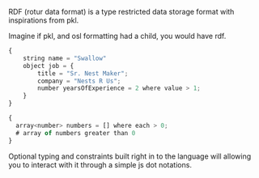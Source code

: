 RDF (rotur data format) is a type restricted data storage format with inspirations from pkl.

Imagine if pkl, and osl formatting had a child, you would have rdf.

```js
{
    string name = "Swallow"
    object job = {
        title = "Sr. Nest Maker";
        company = "Nests R Us";
        number yearsOfExperience = 2 where value > 1;
    }
}
```

```js
{
  array<number> numbers = [] where each > 0;
  # array of numbers greater than 0
}
```

Optional typing and constraints built right in to the language will allowing you to interact with it through a simple js dot notations.
